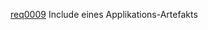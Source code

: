 [req0009](https://github.com/DomainDrivenArchitecture/ddaRequirement/blob/master/en/requirements/req0009.md)  Include eines Applikations-Artefakts